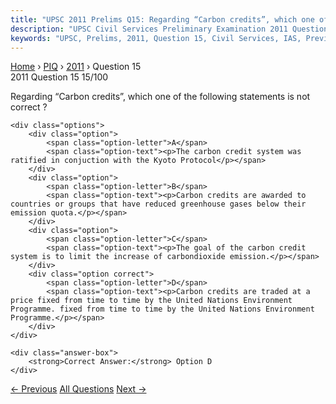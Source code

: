 ```yaml
---
title: "UPSC 2011 Prelims Q15: Regarding “Carbon credits”, which one of the following state..."
description: "UPSC Civil Services Preliminary Examination 2011 Question 15 with options and answer"
keywords: "UPSC, Prelims, 2011, Question 15, Civil Services, IAS, Previous Year Questions"
---
```


<nav class="breadcrumb">
    <a href="../../">Home</a>
    <span>›</span>
    <a href="../">PIQ</a>
    <span>›</span>
    <a href="./">2011</a>
    <span>›</span>
    <span>Question 15</span>
</nav>

<div class="question-header">
    <div class="question-meta">
        <span class="year-badge">2011</span>
        <span class="question-number">Question 15</span>
        <span class="progress">15/100</span>
    </div>
    <div class="progress-bar">
        <div class="progress-fill" style="width: 15.0%"></div>
    </div>
</div>

<div class="question-content">
    <div class="question-text">
        <p>Regarding “Carbon credits”, which one of the following statements is not correct ?</p>
    </div>
    
    <div class="options">
        <div class="option">
            <span class="option-letter">A</span>
            <span class="option-text"><p>The carbon credit system was ratified in conjuction with the Kyoto Protocol</p></span>
        </div>
        <div class="option">
            <span class="option-letter">B</span>
            <span class="option-text"><p>Carbon credits are awarded to countries or groups that have reduced greenhouse gases below their emission quota.</p></span>
        </div>
        <div class="option">
            <span class="option-letter">C</span>
            <span class="option-text"><p>The goal of the carbon credit system is to limit the increase of carbondioxide emission.</p></span>
        </div>
        <div class="option correct">
            <span class="option-letter">D</span>
            <span class="option-text"><p>Carbon credits are traded at a price fixed from time to time by the United Nations Environment Programme. fixed from time to time by the United Nations Environment Programme.</p></span>
        </div>
    </div>

    <div class="answer-box">
        <strong>Correct Answer:</strong> Option D
    </div>
</div>

<div class="question-nav">
    <a href="../q014-india-is-regarded-as-a-country-with-demographic-di/" class="nav-btn prev">← Previous</a>
    <a href="../" class="nav-btn center">All Questions</a>
    <a href="../q016-which-one-of-the-following-is-not-a-feature-of-val/" class="nav-btn next">Next →</a>
</div>
